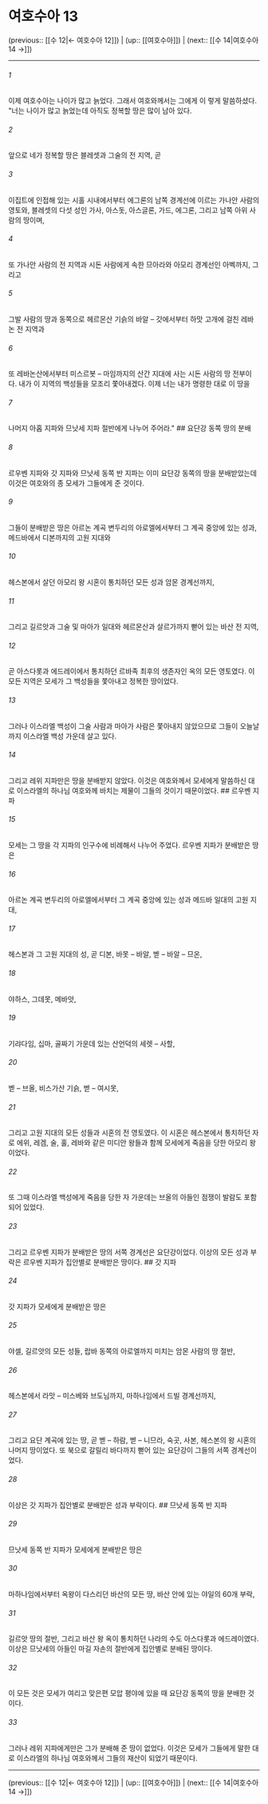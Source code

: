 # 여호수아 13

(previous:: [[수 12|← 여호수아 12]]) | (up:: [[여호수아]]) | (next:: [[수 14|여호수아 14 →]])

***




###### 1 

이제 여호수아는 나이가 많고 늙었다. 그래서 여호와께서는 그에게 이 렇게 말씀하셨다. "너는 나이가 많고 늙었는데 아직도 정복할 땅은 많이 남아 있다. 



###### 2 

앞으로 네가 정복할 땅은 블레셋과 그술의 전 지역, 곧 



###### 3 

이집트에 인접해 있는 시홀 시내에서부터 에그론의 남쪽 경계선에 이르는 가나안 사람의 영토와, 블레셋의 다섯 성인 가사, 아스돗, 아스글론, 가드, 에그론, 그리고 남쪽 아위 사람의 땅이며, 



###### 4 

또 가나안 사람의 전 지역과 시돈 사람에게 속한 므아라와 아모리 경계선인 아벡까지, 그리고 



###### 5 

그발 사람의 땅과 동쪽으로 헤르몬산 기슭의 바알 – 갓에서부터 하맛 고개에 걸친 레바논 전 지역과 



###### 6 

또 레바논산에서부터 미스르봇 – 마임까지의 산간 지대에 사는 시돈 사람의 땅 전부이다. 내가 이 지역의 백성들을 모조리 쫓아내겠다. 이제 너는 내가 명령한 대로 이 땅을 



###### 7 

나머지 아홉 지파와 므낫세 지파 절반에게 나누어 주어라." ## 요단강 동쪽 땅의 분배 



###### 8 

르우벤 지파와 갓 지파와 므낫세 동쪽 반 지파는 이미 요단강 동쪽의 땅을 분배받았는데 이것은 여호와의 종 모세가 그들에게 준 것이다. 



###### 9 

그들이 분배받은 땅은 아르논 계곡 변두리의 아로엘에서부터 그 계곡 중앙에 있는 성과, 메드바에서 디본까지의 고원 지대와 



###### 10 

헤스본에서 살던 아모리 왕 시혼이 통치하던 모든 성과 암몬 경계선까지, 



###### 11 

그리고 길르앗과 그술 및 마아가 일대와 헤르몬산과 살르가까지 뻗어 있는 바산 전 지역, 



###### 12 

곧 아스다롯과 에드레이에서 통치하던 르바족 최후의 생존자인 옥의 모든 영토였다. 이 모든 지역은 모세가 그 백성들을 쫓아내고 정복한 땅이었다. 



###### 13 

그러나 이스라엘 백성이 그술 사람과 마아가 사람은 쫓아내지 않았으므로 그들이 오늘날까지 이스라엘 백성 가운데 살고 있다. 



###### 14 

그리고 레위 지파만은 땅을 분배받지 않았다. 이것은 여호와께서 모세에게 말씀하신 대로 이스라엘의 하나님 여호와께 바치는 제물이 그들의 것이기 때문이었다. ## 르우벤 지파 



###### 15 

모세는 그 땅을 각 지파의 인구수에 비례해서 나누어 주었다. 르우벤 지파가 분배받은 땅은 



###### 16 

아르논 계곡 변두리의 아로엘에서부터 그 계곡 중앙에 있는 성과 메드바 일대의 고원 지대, 



###### 17 

헤스본과 그 고원 지대의 성, 곧 디본, 바못 – 바알, 벧 – 바알 – 므온, 



###### 18 

야하스, 그데못, 메바앗, 



###### 19 

기랴다임, 십마, 골짜기 가운데 있는 산언덕의 세렛 – 사할, 



###### 20 

벧 – 브올, 비스가산 기슭, 벧 – 여시못, 



###### 21 

그리고 고원 지대의 모든 성들과 시혼의 전 영토였다. 이 시혼은 헤스본에서 통치하던 자로 에위, 레겜, 술, 훌, 레바와 같은 미디안 왕들과 함께 모세에게 죽음을 당한 아모리 왕이었다. 



###### 22 

또 그때 이스라엘 백성에게 죽음을 당한 자 가운데는 브올의 아들인 점쟁이 발람도 포함되어 있었다. 



###### 23 

그리고 르우벤 지파가 분배받은 땅의 서쪽 경계선은 요단강이었다. 이상의 모든 성과 부락은 르우벤 지파가 집안별로 분배받은 땅이다. ## 갓 지파 



###### 24 

갓 지파가 모세에게 분배받은 땅은 



###### 25 

야셀, 길르앗의 모든 성들, 랍바 동쪽의 아로엘까지 미치는 암몬 사람의 땅 절반, 



###### 26 

헤스본에서 라맛 – 미스베와 브도님까지, 마하나임에서 드빌 경계선까지, 



###### 27 

그리고 요단 계곡에 있는 땅, 곧 벧 – 하람, 벧 – 니므라, 숙곳, 사본, 헤스본의 왕 시혼의 나머지 땅이었다. 또 북으로 갈릴리 바다까지 뻗어 있는 요단강이 그들의 서쪽 경계선이었다. 



###### 28 

이상은 갓 지파가 집안별로 분배받은 성과 부락이다. ## 므낫세 동쪽 반 지파 



###### 29 

므낫세 동쪽 반 지파가 모세에게 분배받은 땅은 



###### 30 

마하나임에서부터 옥왕이 다스리던 바산의 모든 땅, 바산 안에 있는 야일의 60개 부락, 



###### 31 

길르앗 땅의 절반, 그리고 바산 왕 옥이 통치하던 나라의 수도 아스다롯과 에드레이였다. 이상은 므낫세의 아들인 마길 자손의 절반에게 집안별로 분배된 땅이다. 



###### 32 

이 모든 것은 모세가 여리고 맞은편 모압 평야에 있을 때 요단강 동쪽의 땅을 분배한 것이다. 



###### 33 

그러나 레위 지파에게만은 그가 분배해 준 땅이 없었다. 이것은 모세가 그들에게 말한 대로 이스라엘의 하나님 여호와께서 그들의 재산이 되었기 때문이다.

***

(previous:: [[수 12|← 여호수아 12]]) | (up:: [[여호수아]]) | (next:: [[수 14|여호수아 14 →]])
